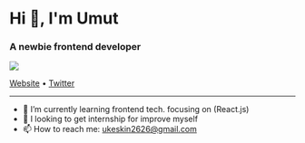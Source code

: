 <h1>Hi 👋, I'm Umut</h1>
<h3>A newbie frontend developer</h3>
<img src="https://media.giphy.com/media/xWMPYx55WNhX136T0V/giphy.gif">

<p>
  <a href="https://ukeskin.github.io/Personal-Website/">Website</a> •
  <a href="https://twitter.com/umutkesk1n">Twitter</a>
</p>

---
- 🌱 I’m currently learning frontend tech. focusing on (React.js)
- 👯 I looking to get internship for improve myself
- 📫 How to reach me: ukeskin2626@gmail.com
